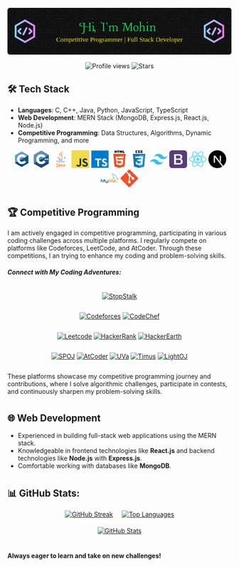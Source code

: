 ![Header](./github-header-image2.png "Header")

<div align="center">
    <img src="https://komarev.com/ghpvc/?username=Eklas-Mohin&style=flat-square&color=007ec6" alt="Profile views"/>
    <img src="https://img.shields.io/github/stars/Eklas-Mohin?style=social" alt="Stars"/>
</div>

## 🛠 Tech Stack

- **Languages**: C, C++, Java, Python, JavaScript, TypeScript
- **Web Development**: MERN Stack (MongoDB, Express.js, React.js, Node.js)
- **Competitive Programming**: Data Structures, Algorithms, Dynamic Programming, and more

<div align="center">
    <img src="https://raw.githubusercontent.com/github/explore/f3e22f0dca2be955676bc70d6214b95b13354ee8/topics/c/c.png" alg="c" style="max-width: 100%;" width="40" height="40">
    <img src="https://raw.githubusercontent.com/github/explore/180320cffc25f4ed1bbdfd33d4db3a66eeeeb358/topics/cpp/cpp.png" alg="cpp" style="max-width: 100%;" width="40" height="40">
    <img src= "https://raw.githubusercontent.com/github/explore/5b3600551e122a3277c2c5368af2ad5725ffa9a1/topics/java/java.png" alg="java"  style="max-width: 100%;" width="40" height="40">
    <img src="https://raw.githubusercontent.com/github/explore/80688e429a7d4ef2fca1e82350fe8e3517d3494d/topics/javascript/javascript.png" style="max-width: 100%;" width="40" height="40">
    <img src="https://raw.githubusercontent.com/devicons/devicon/55609aa5bd817ff167afce0d965585c92040787a/icons/typescript/typescript-original.svg" style="max-width: 100%;" width="40" height="40">
    <img src="https://raw.githubusercontent.com/devicons/devicon/master/icons/html5/html5-original-wordmark.svg" alt="html5" style="max-width: 100%;" width="40" height="40">
    <img src="https://raw.githubusercontent.com/devicons/devicon/master/icons/css3/css3-original-wordmark.svg" alt="css3" style="max-width: 100%;" width="40" height="40">
    <img src="https://github.com/devicons/devicon/blob/master/icons/tailwindcss/tailwindcss-original.svg" alt="tailwindcss" style="max-width: 100%;" width="40" height="40">
    <img src="https://raw.githubusercontent.com/github/explore/80688e429a7d4ef2fca1e82350fe8e3517d3494d/topics/bootstrap/bootstrap.png" style="max-width: 100%;" width="40" height="40">
    <img src="https://raw.githubusercontent.com/devicons/devicon/55609aa5bd817ff167afce0d965585c92040787a/icons/react/react-original.svg" style="max-width: 100%;" color= "blue" width="40" height="40">
    <img src="https://github.com/devicons/devicon/blob/master/icons/nextjs/nextjs-plain.svg" style="max-width: 100%; " width="40" height="40">
    <img src="https://github.com/devicons/devicon/blob/master/icons/mysql/mysql-original-wordmark.svg" alt="mysql" style="max-width: 100%;" width="40" height="40">
    <img src="https://raw.githubusercontent.com/devicons/devicon/55609aa5bd817ff167afce0d965585c92040787a/icons/git/git-original.svg" alt="git" style="max-width: 100%;" width="40" height="40">
</div>

#

## 🏆 Competitive Programming

I am actively engaged in competitive programming, participating in various coding challenges across multiple platforms. I regularly compete on platforms like Codeforces, LeetCode, and AtCoder. Through these competitions, I an trying to enhance my coding and problem-solving skills.

##### Connect with My Coding Adventures:
<div style="display: flex; flex-direction: column; align-items: center;">
    
[![StopStalk](https://img.shields.io/badge/StopStalk-MOHIN-FF5733?style=for-the-badge&logo=stopstalk)](https://www.stopstalk.com/user/profile/mohin)

[![Codeforces](https://img.shields.io/badge/Codeforces-MOHIN-9B59B6?style=for-the-badge&logo=codeforces)](https://codeforces.com/profile/MOHIN.CF)
[![CodeChef](https://img.shields.io/badge/CodeChef-MOHIN-FF5733?style=for-the-badge&logo=codechef)](https://www.codechef.com/users/mohin_99)

[![Leetcode](https://img.shields.io/badge/Leetcode-MOHIN-E67E22?style=for-the-badge&logo=leetcode)](https://leetcode.com/u/MOHIN_99/)
[![HackerRank](https://img.shields.io/badge/HackerRank-MOHIN-27AE60?style=for-the-badge&logo=hackerrank)](https://www.hackerrank.com/profile/mohin030299)
[![HackerEarth](https://img.shields.io/badge/HackerEarth-MOHIN-D35400?style=for-the-badge&logo=hackerearth)](https://www.hackerearth.com/@mohin030299/)

[![SPOJ](https://img.shields.io/badge/SPOJ-MOHIN-3498DB?style=for-the-badge&logo=spoj)](https://www.spoj.com/users/mohin/)
[![AtCoder](https://img.shields.io/badge/AtCoder-MOHIN-2ECC71?style=for-the-badge&logo=atcoder)](https://atcoder.jp/users/MOHIN)
[![UVa](https://img.shields.io/badge/UVa-MOHIN-F1C40F?style=for-the-badge&logo=uva)](https://uhunt.onlinejudge.org/id/1643450)
[![Timus](https://img.shields.io/badge/Timus-MOHIN-FFC300?style=for-the-badge&logo=timus)](https://acm.timus.ru/author.aspx?id=376114) 
[![LightOJ](https://img.shields.io/badge/LightOJ-MOHIN-8E44AD?style=for-the-badge&logo=lightoj)](https://lightoj.com/user/mohin)

</div>

These platforms showcase my competitive programming journey and contributions, where I solve algorithmic challenges, participate in contests, and continuously sharpen my problem-solving skills.

#

## 🌐 Web Development

- Experienced in building full-stack web applications using the MERN stack.
- Knowledgeable in frontend technologies like **React.js** and backend technologies like **Node.js** with **Express.js**.
- Comfortable working with databases like **MongoDB**.

#
## 📊 GitHub Stats:

<div align="center" style="display: flex; justify-content: center; align-items: center; gap: 20px;">
    <a href="https://github.com/Eklas-Mohin">
        <img src="http://github-readme-streak-stats.herokuapp.com?user=Eklas-Mohin&theme=tokyonight&background=0d1117&hide_border=true" alt="GitHub Streak" height="180"/>
    </a>
    <a href="https://github.com/Eklas-Mohin">
        <img src="https://github-readme-stats.vercel.app/api/top-langs/?username=Eklas-Mohin&layout=compact&theme=tokyonight&bg_color=00000000&hide_border=true" alt="Top Languages" height="180"/>
    </a>
</div>

<div align="center" style="margin-top: 20px;">
    <a href="https://github.com/Eklas-Mohin">
        <img alt="GitHub Stats" src="https://github-readme-stats.vercel.app/api?username=Eklas-Mohin&count_private=true&show_icons=true&hide_border=true&theme=tokyonight&bg_color=00000000" height="180"/>
    </a>
</div>

# 

**Always eager to learn and take on new challenges!**
